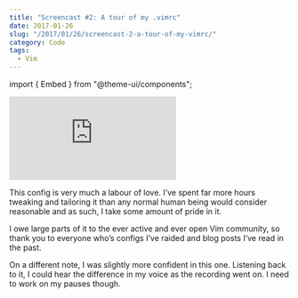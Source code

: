 ```yaml
---
title: "Screencast #2: A tour of my .vimrc"
date: 2017-01-26
slug: "/2017/01/26/screencast-2-a-tour-of-my-vimrc/"
category: Code
tags:
  - Vim
---
```


import { Embed } from "@theme-ui/components";

<Embed src="https://www.youtube.com/watch?v=BOehh0_LOEQ" />

This config is very much a labour of love. I’ve spent far more hours tweaking and tailoring it than any normal human being would consider reasonable and as such, I take some amount of pride in it.

I owe large parts of it to the ever active and ever open Vim community, so thank you to everyone who’s configs I’ve raided and blog posts I’ve read in the past.

On a different note, I was slightly more confident in this one. Listening back to it, I could hear the difference in my voice as the recording went on. I need to work on my pauses though.
